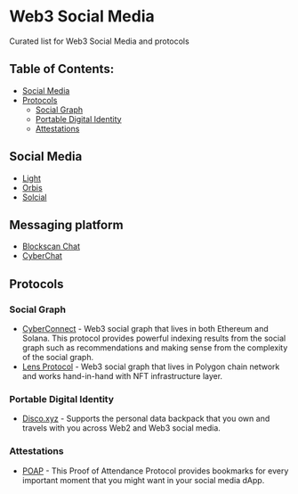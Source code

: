 # Web3 Social Media

Curated list for Web3 Social Media and protocols

## Table of Contents:

- [Social Media](#social-media)
- [Protocols](#protocol)
  - [Social Graph](#social-graph)
  - [Portable Digital Identity](#portable-digital-identity)
  - [Attestations](#attestations)

## Social Media
- [Light](https://light.so/)
- [Orbis](https://orbis.club/)
- [Solcial](https://solcial.io/)

## Messaging platform
- [Blockscan Chat](https://chat.blockscan.com/)
- [CyberChat](https://www.cyberch.at/)

## Protocols
### Social Graph
- [CyberConnect](https://cyberconnect.me/) - Web3 social graph that lives in both Ethereum and Solana. This protocol provides powerful indexing results from the social graph such as recommendations and making sense from the complexity of the social graph.
- [Lens Protocol](https://lens.dev/) - Web3 social graph that lives in Polygon chain network and works hand-in-hand with NFT infrastructure layer.

### Portable Digital Identity
- [Disco.xyz](https://www.disco.xyz/) - Supports the personal data backpack that you own and travels with you across Web2 and Web3 social media.

### Attestations
- [POAP](https://poap.xyz/) - This Proof of Attendance Protocol provides bookmarks for every important moment that you might want in your social media dApp.